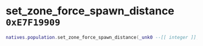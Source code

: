 # set_zone_force_spawn_distance `0xE7F19909`

```lua
natives.population.set_zone_force_spawn_distance(_unk0 --[[ integer ]], _unk1 --[[ integer ]])
```